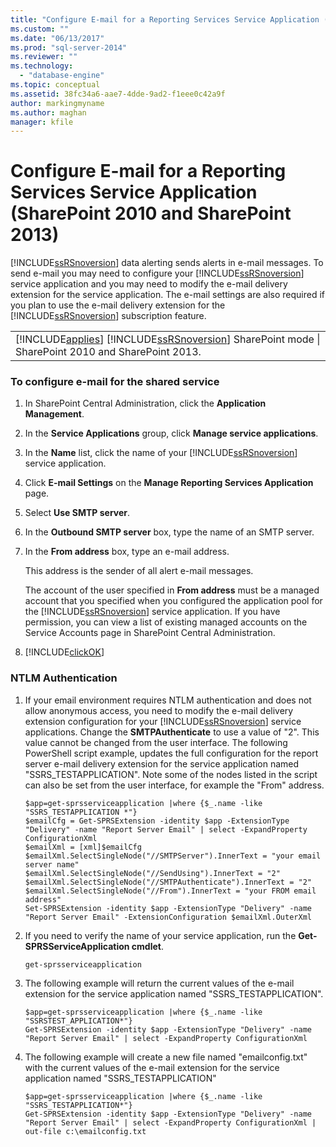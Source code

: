 ```yaml
---
title: "Configure E-mail for a Reporting Services Service Application (SharePoint 2010 and SharePoint 2013) | Microsoft Docs"
ms.custom: ""
ms.date: "06/13/2017"
ms.prod: "sql-server-2014"
ms.reviewer: ""
ms.technology: 
  - "database-engine"
ms.topic: conceptual
ms.assetid: 38fc34a6-aae7-4dde-9ad2-f1eee0c42a9f
author: markingmyname
ms.author: maghan
manager: kfile
---
```

# Configure E-mail for a Reporting Services Service Application (SharePoint 2010 and SharePoint 2013)
  [!INCLUDE[ssRSnoversion](../../includes/ssrsnoversion-md.md)] data alerting sends alerts in e-mail messages. To send e-mail you may need to configure your [!INCLUDE[ssRSnoversion](../../includes/ssrsnoversion-md.md)] service application and you may need to modify the e-mail delivery extension for the service application. The e-mail settings are also required if you plan to use the e-mail delivery extension for the [!INCLUDE[ssRSnoversion](../../includes/ssrsnoversion-md.md)] subscription feature.  
  
||  
|-|  
|[!INCLUDE[applies](../../includes/applies-md.md)] [!INCLUDE[ssRSnoversion](../../includes/ssrsnoversion-md.md)] SharePoint mode &#124; SharePoint 2010 and SharePoint 2013.|  
  
### To configure e-mail for the shared service  
  
1.  In SharePoint Central Administration, click the **Application Management**.  
  
2.  In the **Service Applications** group, click **Manage service applications**.  
  
3.  In the **Name** list, click the name of your [!INCLUDE[ssRSnoversion](../../includes/ssrsnoversion-md.md)] service application.  
  
4.  Click **E-mail Settings** on the **Manage Reporting Services Application** page.  
  
5.  Select **Use SMTP server**.  
  
6.  In the **Outbound SMTP server** box, type the name of an SMTP server.  
  
7.  In the **From address** box, type an e-mail address.  
  
     This address is the sender of all alert e-mail messages.  
  
     The account of the user specified in **From address** must be a managed account that you specified when you configured the application pool for the [!INCLUDE[ssRSnoversion](../../includes/ssrsnoversion-md.md)] service application. If you have permission, you can view a list of existing managed accounts on the Service Accounts page in SharePoint Central Administration.  
  
8.  [!INCLUDE[clickOK](../../includes/clickok-md.md)]  
  
### NTLM Authentication  
  
1.  If your email environment requires NTLM authentication and does not allow anonymous access, you need to modify the e-mail delivery extension configuration for your [!INCLUDE[ssRSnoversion](../../includes/ssrsnoversion-md.md)] service applications. Change the **SMTPAuthenticate** to use a value of "2". This value cannot be changed from the user interface. The following PowerShell script example, updates the full configuration for the report server e-mail delivery extension for the service application named "SSRS_TESTAPPLICATION". Note some of the nodes listed in the script can also be set from the user interface, for example the "From" address.  
  
    ```  
    $app=get-sprsserviceapplication |where {$_.name -like "SSRS_TESTAPPLICATION *"}  
    $emailCfg = Get-SPRSExtension -identity $app -ExtensionType "Delivery" -name "Report Server Email" | select -ExpandProperty ConfigurationXml   
    $emailXml = [xml]$emailCfg   
    $emailXml.SelectSingleNode("//SMTPServer").InnerText = "your email server name"  
    $emailXml.SelectSingleNode("//SendUsing").InnerText = "2"  
    $emailXml.SelectSingleNode("//SMTPAuthenticate").InnerText = "2"  
    $emailXml.SelectSingleNode("//From").InnerText = "your FROM email address"  
    Set-SPRSExtension -identity $app -ExtensionType "Delivery" -name "Report Server Email" -ExtensionConfiguration $emailXml.OuterXml  
    ```  
  
2.  If you need to verify the name of your service application, run the **Get-SPRSServiceApplication cmdlet**.  
  
    ```  
    get-sprsserviceapplication  
    ```  
  
3.  The following example will return the current values of the e-mail extension for the service application named "SSRS_TESTAPPLICATION".  
  
    ```  
    $app=get-sprsserviceapplication |where {$_.name -like "SSRSTEST_APPLICATION*"}  
    Get-SPRSExtension -identity $app -ExtensionType "Delivery" -name "Report Server Email" | select -ExpandProperty ConfigurationXml  
    ```  
  
4.  The following example will create a new file named "emailconfig.txt" with the current values of the e-mail extension for the service application named "SSRS_TESTAPPLICATION"  
  
    ```  
    $app=get-sprsserviceapplication |where {$_.name -like "SSRS_TESTAPPLICATION*"}  
    Get-SPRSExtension -identity $app -ExtensionType "Delivery" -name "Report Server Email" | select -ExpandProperty ConfigurationXml | out-file c:\emailconfig.txt  
    ```  
  
  
